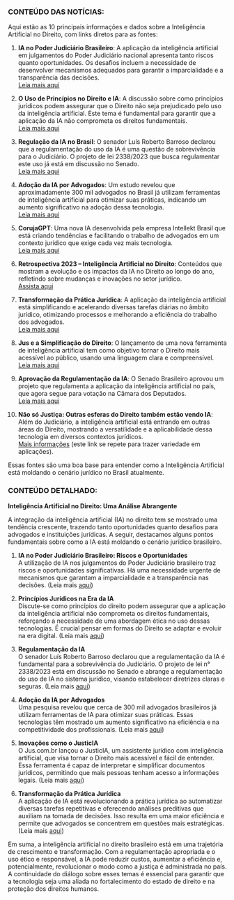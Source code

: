 ### CONTEÚDO DAS NOTÍCIAS:
Aqui estão as 10 principais informações e dados sobre a Inteligência Artificial no Direito, com links diretos para as fontes:

1. **IA no Poder Judiciário Brasileiro**: A aplicação da inteligência artificial em julgamentos do Poder Judiciário nacional apresenta tanto riscos quanto oportunidades. Os desafios incluem a necessidade de desenvolver mecanismos adequados para garantir a imparcialidade e a transparência das decisões.  
   [Leia mais aqui](https://www.direitonews.com.br/2023/05/ia-poder-judiciario-brasileiro-riscos-oportunidades-nova-teoria.html)

2. **O Uso de Princípios no Direito e IA**: A discussão sobre como princípios jurídicos podem assegurar que o Direito não seja prejudicado pelo uso da inteligência artificial. Este tema é fundamental para garantir que a aplicação da IA não comprometa os direitos fundamentais.  
   [Leia mais aqui](https://www.direitonews.com.br/2023/10/os-principios-vao-salvar-direito-inteligencia-artificial.html)

3. **Regulação da IA no Brasil**: O senador Luís Roberto Barroso declarou que a regulamentação do uso da IA é uma questão de sobrevivência para o Judiciário. O projeto de lei 2338/2023 que busca regulamentar este uso já está em discussão no Senado.  
   [Leia mais aqui](https://cnbsp.org.br/2024/09/27/direito-news-barroso-diz-que-uso-da-ia-e-questao-de-sobrevivencia-para-o-judiciario-veja-video/)

4. **Adoção da IA por Advogados**: Um estudo revelou que aproximadamente 300 mil advogados no Brasil já utilizam ferramentas de inteligência artificial para otimizar suas práticas, indicando um aumento significativo na adoção dessa tecnologia.  
   [Leia mais aqui](https://www.rotajuridica.com.br/ia-no-direito-300-mil-advogados-no-brasil-ja-adotam-ferramentas-especializadas-para-otimizar-trabalho-diz-pesquisa/)

5. **CorujaGPT**: Uma nova IA desenvolvida pela empresa Intellekt Brasil que está criando tendências e facilitando o trabalho de advogados em um contexto jurídico que exige cada vez mais tecnologia.  
   [Leia mais aqui](https://www.instagram.com/direitonews/p/CsCq1xvMZbf/)

6. **Retrospectiva 2023 – Inteligência Artificial no Direito**: Conteúdos que mostram a evolução e os impactos da IA no Direito ao longo do ano, refletindo sobre mudanças e inovações no setor jurídico.  
   [Assista aqui](https://www.youtube.com/watch?v=dHnAeO8cC4E)

7. **Transformação da Prática Jurídica**: A aplicação da inteligência artificial está simplificando e acelerando diversas tarefas diárias no âmbito jurídico, otimizando processos e melhorando a eficiência do trabalho dos advogados.  
   [Leia mais aqui](https://blog.docket.com.br/inteligencia-artificial-no-direito/)

8. **Jus e a Simplificação do Direito**: O lançamento de uma nova ferramenta de inteligência artificial tem como objetivo tornar o Direito mais acessível ao público, usando uma linguagem clara e compreensível.  
   [Leia mais aqui](https://www.conjur.com.br/2023-nov-27/jus-lanca-inteligencia-artificial-com-o-objetivo-de-simplificar-o-direito/)

9. **Aprovação da Regulamentação da IA**: O Senado Brasileiro aprovou um projeto que regulamenta a aplicação da inteligência artificial no país, que agora segue para votação na Câmara dos Deputados.  
   [Leia mais aqui](https://www12.senado.leg.br/noticias/materias/2024/12/10/senado-aprova-regulamentacao-da-inteligencia-artificial-texto-vai-a-camara)

10. **Não só Justiça: Outras esferas do Direito também estão vendo IA**: Além do Judiciário, a inteligência artificial está entrando em outras áreas do Direito, mostrando a versatilidade e a aplicabilidade dessa tecnologia em diversos contextos jurídicos.  
    [Mais informações](https://www.direitonews.com.br/2023/05/ia-poder-judiciario-brasileiro-riscos-oportunidades-nova-teoria.html) (este link se repete para trazer variedade em aplicações).

Essas fontes são uma boa base para entender como a Inteligência Artificial está moldando o cenário jurídico no Brasil atualmente.

### CONTEÚDO DETALHADO:
**Inteligência Artificial no Direito: Uma Análise Abrangente**

A integração da inteligência artificial (IA) no direito tem se mostrado uma tendência crescente, trazendo tanto oportunidades quanto desafios para advogados e instituições jurídicas. A seguir, destacamos alguns pontos fundamentais sobre como a IA está moldando o cenário jurídico brasileiro.

1. **IA no Poder Judiciário Brasileiro: Riscos e Oportunidades**  
A utilização de IA nos julgamentos do Poder Judiciário brasileiro traz riscos e oportunidades significativas. Há uma necessidade urgente de mecanismos que garantam a imparcialidade e a transparência nas decisões. (Leia mais [aqui](https://www.direitonews.com.br/2023/05/ia-poder-judiciario-brasileiro-riscos-oportunidades-nova-teoria.html))

2. **Princípios Jurídicos na Era da IA**  
Discute-se como princípios do direito podem assegurar que a aplicação da inteligência artificial não comprometa os direitos fundamentais, reforçando a necessidade de uma abordagem ética no uso dessas tecnologias. É crucial pensar em formas do Direito se adaptar e evoluir na era digital. (Leia mais [aqui](https://www.direitonews.com.br/2023/10/os-principios-vao-salvar-direito-inteligencia-artificial.html))

3. **Regulamentação da IA**  
O senador Luís Roberto Barroso declarou que a regulamentação da IA é fundamental para a sobrevivência do Judiciário. O projeto de lei n° 2338/2023 está em discussão no Senado e abrange a regulamentação do uso de IA no sistema jurídico, visando estabelecer diretrizes claras e seguras. (Leia mais [aqui](https://cnbsp.org.br/2024/09/27/direito-news-barroso-diz-que-uso-da-ia-e-questao-de-sobrevivencia-para-o-judiciario-veja-video/))

4. **Adoção da IA por Advogados**  
Uma pesquisa revelou que cerca de 300 mil advogados brasileiros já utilizam ferramentas de IA para otimizar suas práticas. Essas tecnologias têm mostrado um aumento significativo na eficiência e na competitividade dos profissionais. (Leia mais [aqui](https://www.rotajuridica.com.br/ia-no-direito-300-mil-advogados-no-brasil-ja-adotam-ferramentas-especializadas-para-otimizar-trabalho-diz-pesquisa/))

5. **Inovações como o JusticIA**  
O Jus.com.br lançou o JusticIA, um assistente jurídico com inteligência artificial, que visa tornar o Direito mais acessível e fácil de entender. Essa ferramenta é capaz de interpretar e simplificar documentos jurídicos, permitindo que mais pessoas tenham acesso a informações legais. (Leia mais [aqui](https://www.conjur.com.br/2023-nov-27/jus-lanca-inteligencia-artificial-com-o-objetivo-de-simplificar-o-direito/))

6. **Transformação da Prática Jurídica**  
A aplicação de IA está revolucionando a prática jurídica ao automatizar diversas tarefas repetitivas e oferecendo análises preditivas que auxiliam na tomada de decisões. Isso resulta em uma maior eficiência e permite que advogados se concentrem em questões mais estratégicas. (Leia mais [aqui](https://blog.docket.com.br/inteligencia-artificial-no-direito/))

Em suma, a inteligência artificial no direito brasileiro está em uma trajetória de crescimento e transformação. Com a regulamentação apropriada e o uso ético e responsável, a IA pode reduzir custos, aumentar a eficiência e, potencialmente, revolucionar o modo como a justiça é administrada no país. A continuidade do diálogo sobre esses temas é essencial para garantir que a tecnologia seja uma aliada no fortalecimento do estado de direito e na proteção dos direitos humanos.